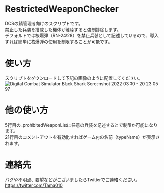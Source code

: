 # RestrictedWeaponChecker
DCSの鯖管理者向けのスクリプトです。<br>
禁止した兵装を搭載した機体が離陸すると強制排除します。<br>
デフォルトでは核爆弾（RN-24/28）を禁止兵装として記述しているので、導入すれば簡単に核爆弾の使用を制限することが可能です。<br>

# 使い方
スクリプトをダウンロードして下記の画像のように配置してください。
![Digital Combat Simulator  Black Shark Screenshot 2022 03 30 - 20 23 05 97](https://user-images.githubusercontent.com/30495755/160823662-340d65aa-8bd1-48ec-a0ac-1e933113b88b.png)

# 他の使い方
5行目の_prohibitedWeaponListに任意の兵装を記述するとで制限か可能になります。<br>
21行目のコメントアウトを有効化すればゲーム内の名前（typeName）が表示されます。<br>

# 連絡先
バグや不明点、要望などがございましたらTwitterでご連絡ください。<br>
https://twitter.com/Tama010
